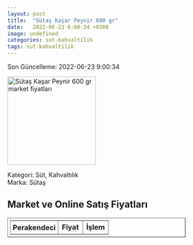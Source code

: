 ```yaml
---
layout: post
title:  "Sütaş Kaşar Peynir 600 gr"
date:   2022-06-23 6:00:34 +0300
image: undefined
categories: sut-kahvaltilik
tags: sut-kahvaltilik
---
```


Son Güncelleme: 2022-06-23 9:00:34

<img src="undefined" width="200" alt="Sütaş Kaşar Peynir 600 gr market fiyatları" />

Kategori: Süt, Kahvaltılık
<br />
Marka: Sütaş

<h2>Market ve Online Satış Fiyatları</h2>

<table border="1" style="padding: 5px;width:80%;">
  <tr>
    <td style="padding: 5px;"><strong>Perakendeci</strong></td>
    <td><strong>Fiyat</strong></td>
    <td><strong>İşlem</strong></td>
  </tr>
  
</table>
